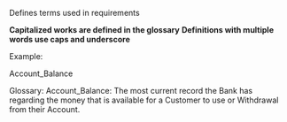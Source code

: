 Defines terms used in requirements

**Capitalized works are defined in the glossary**
**Definitions with multiple words use caps and underscore**

Example:

Account_Balance

Glossary:
Account_Balance: The most current record the Bank has regarding the money that is available for a Customer to use or Withdrawal from their Account.